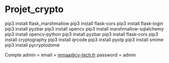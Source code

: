 # Projet_crypto
pip3 install flask_marshmallow
pip3 install flask-cors
pip3 install flask-login
pip3 install pyzbar
pip3 install opencv
pip3 install marshmallow-sqlalchemy
pip3 install opencv-python
pip3 install pyzbar
pip3 install flask-cors
pip3 install cryptography
pip3 install qrcode
pip3 install pyotp
pip3 install smime
pip3 install pycryptodome

Compte admin =
email = mmaa@cy-tech.fr
password = admin